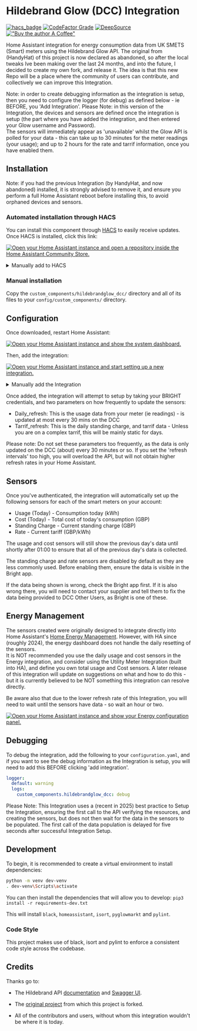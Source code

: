 # Hildebrand Glow (DCC) Integration

[![hacs_badge](https://img.shields.io/badge/HACS-Default-orange.svg?style=for-the-badge)](https://github.com/custom-components/hacs)
[![CodeFactor Grade](https://img.shields.io/codefactor/grade/github/JonandEl/ha-hildebrandglow-dcc?style=for-the-badge)](https://www.codefactor.io/repository/github/jonandel/ha-hildebrandglow-dcc)
[![DeepSource](https://deepsource.io/gh/jonandel/ha-hildebrandglow-dcc.svg/?label=active+issues&show_trend=true&token=gYN6CNb5ApHN5Pry_U-FFSYK)](https://deepsource.io/gh/JonandEl/ha-hildebrandglow-dcc/?ref=repository-badge)
[!["Buy the author A Coffee"](https://www.buymeacoffee.com/assets/img/custom_images/orange_img.png)](https://www.buymeacoffee.com/jonandel)

Home Assistant integration for energy consumption data from UK SMETS (Smart) meters using the Hildebrand Glow API.
The original from (HandyHat) of this project is now declared as abandoned, so after the local tweaks Ive been making over the last 24 months, and into the future, I decided to create my own fork, and release it.
The idea is that this new Repo will be a place where the community of users can contribute, and collectively we can improve this Integration.

Note: in order to create debugging information as the integration is setup, then you need to configure the logger (for debug) as defined below - ie BEFORE, you 'Add Integration'.
Please Note: in this version of the Integration, the devices and sensors are defined once the integration is setup (the part where you have added the integration, and then entered your Glow username and Password).  
The sensors will immediately appear as 'unavailable' whilst the Glow API is polled for your data - this can take up to 30 minutes for the meter readings (your usage); and up to 2 hours for the rate and tarrif information, once you have enabled them.


## Installation

Note: if you had the previous Integration (by HandyHat, and now abandoned) installed, it is strongly advised to remove it, and ensure you perform a full Home Assistant reboot before installing this, to avoid orphaned devices and sensors.

### Automated installation through HACS

You can install this component through [HACS](https://hacs.xyz/) to easily receive updates. Once HACS is installed, click this link:

[![Open your Home Assistant instance and open a repository inside the Home Assistant Community Store.](https://my.home-assistant.io/badges/hacs_repository.svg)](https://my.home-assistant.io/redirect/hacs_repository/?owner=jonandel&repository=ha-hildebrandglow-dcc)

<details>
  <summary>Manually add to HACS</summary>
  Visit the HACS Integrations pane and go to <i>Explore and download repositories</i>. Search for <code>Hildebrand Glow (DCC)</code>, and then hit <i>Download</i>. You'll then be able to install it through the <i>Integrations</i> pane.
</details>

### Manual installation

Copy the `custom_components/hildebrandglow_dcc/` directory and all of its files to your `config/custom_components/` directory.

## Configuration

Once downloaded, restart Home Assistant:

[![Open your Home Assistant instance and show the system dashboard.](https://my.home-assistant.io/badges/system_dashboard.svg)](https://my.home-assistant.io/redirect/system_dashboard/)

Then, add the integration:

[![Open your Home Assistant instance and start setting up a new integration.](https://my.home-assistant.io/badges/config_flow_start.svg)](https://my.home-assistant.io/redirect/config_flow_start/?domain=hildebrandglow_dcc)


<details>
  <summary>Manually add the Integration</summary>
  Visit the <i>Integrations</i> section in Home Assistant and click the <i>Add</i> button in the bottom right corner. Search for <code>Hildebrand Glow (DCC)</code> and input your credentials. <b>You may need to clear your browser cache before the integration appears in the list.</b>
</details>

Once added, the integration will attempt to setup by taking your BRIGHT credentials, and two parameters on how frequently to update the sensors:
- Daily_refresh: This is the usage data from your meter (ie readings) - is updated at most every 30 mins on the DCC
- Tarrif_refresh: This is the daily standing charge, and tarrif data - Unless you are on a complex tarrif, this will be mainly static for days.
  
Please note: Do not set these parameters too frequently, as the data is only updated on the DCC (about) every 30 minutes or so.  If you set the 'refresh intervals' too high, you will overload the API, but will not obtain higher refresh rates in your Home Assistant.

## Sensors

Once you've authenticated, the integration will automatically set up the following sensors for each of the smart meters on your account:

- Usage (Today) - Consumption today (kWh)
- Cost (Today) - Total cost of today's consumption (GBP)
- Standing Charge - Current standing charge (GBP)
- Rate - Current tariff (GBP/kWh)

The usage and cost sensors will still show the previous day's data until shortly after 01:00 to ensure that all of the previous day's data is collected.

The standing charge and rate sensors are disabled by default as they are less commonly used. Before enabling them, ensure the data is visible in the Bright app.

If the data being shown is wrong, check the Bright app first. If it is also wrong there, you will need to contact your supplier and tell them to fix the data being provided to DCC Other Users, as Bright is one of these.

## Energy Management

The sensors created were originally designed to integrate directly into Home Assistant's [Home Energy Management](https://www.home-assistant.io/docs/energy/).  However, with HA since (roughly 2024), the energy dashboard does not handle the daily resetting of the sensors.  
It is NOT recommended you use the daily usage and cost sensors in the Energy integration, and consider using the Utility Meter Integration (built into HA), and define you own total usage and Cost sensors.  A later release of this integration will update on suggestions on what and how to do this - but it is currently believed to be NOT something this integration can resolve directly.

Be aware also that due to the lower refresh rate of this Integration, you will need to wait until the sensors have data - so wait an hour or two.

[![Open your Home Assistant instance and show your Energy configuration panel.](https://my.home-assistant.io/badges/config_energy.svg)](https://my.home-assistant.io/redirect/config_energy/)

## Debugging

To debug the integration, add the following to your `configuration.yaml`, and if you want to see the debug information as the Integration is setup, you will need to add this BEFORE clicking 'add integration'.

```yaml
logger:
  default: warning
  logs:
    custom_components.hildebrandglow_dcc: debug
```
Please Note: This Integration uses a (recent in 2025) best practice to Setup the Integration, ensuring the first call to the API verifying the resources, and creating the sensors, but does not then wait for the data in the sensors to be populated.  The first call of the data population is delayed for five seconds after successful Integration Setup.


## Development

To begin, it is recommended to create a virtual environment to install dependencies:

```bash
python -m venv dev-venv
. dev-venv\Scripts\activate
```

You can then install the dependencies that will allow you to develop:
`pip3 install -r requirements-dev.txt`

This will install `black`, `homeassistant`, `isort`, `pyglowmarkt` and `pylint`.

### Code Style

This project makes use of black, isort and pylint to enforce a consistent code style across the codebase.

## Credits

Thanks go to:

- The Hildebrand API [documentation](https://docs.glowmarkt.com/GlowmarktAPIDataRetrievalDocumentationIndividualUserForBright.pdf) and [Swagger UI](https://api.glowmarkt.com/api-docs/v0-1/resourcesys/).

- The [original project](https://github.com/HandyHat/ha-hildebrandglow) from which this project is forked.

- All of the contributors and users, without whom this integration wouldn't be where it is today.

